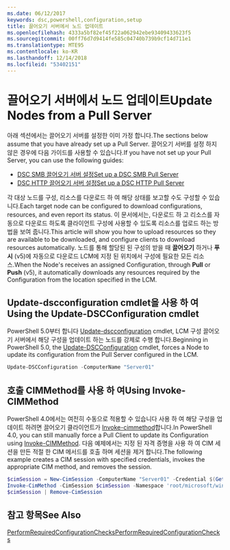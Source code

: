 ```yaml
---
ms.date: 06/12/2017
keywords: dsc,powershell,configuration,setup
title: 끌어오기 서버에서 노드 업데이트
ms.openlocfilehash: 4333a5bf82ef45f22a062942ebe93409433623f5
ms.sourcegitcommit: 00ff76d7d9414fe585c04740b739b9cf14d711e1
ms.translationtype: MTE95
ms.contentlocale: ko-KR
ms.lasthandoff: 12/14/2018
ms.locfileid: "53402151"
---
```

# <a name="update-nodes-from-a-pull-server"></a><span data-ttu-id="a6302-103">끌어오기 서버에서 노드 업데이트</span><span class="sxs-lookup"><span data-stu-id="a6302-103">Update Nodes from a Pull Server</span></span>

<span data-ttu-id="a6302-104">아래 섹션에서는 끌어오기 서버를 설정한 이미 가정 합니다.</span><span class="sxs-lookup"><span data-stu-id="a6302-104">The sections below assume that you have already set up a Pull Server.</span></span> <span data-ttu-id="a6302-105">끌어오기 서버를 설정 하지 않은 경우에 다음 가이드를 사용할 수 있습니다.</span><span class="sxs-lookup"><span data-stu-id="a6302-105">If you have not set up your Pull Server, you can use the following guides:</span></span>

- [<span data-ttu-id="a6302-106">DSC SMB 끌어오기 서버 설정</span><span class="sxs-lookup"><span data-stu-id="a6302-106">Set up a DSC SMB Pull Server</span></span>](pullServerSmb.md)
- [<span data-ttu-id="a6302-107">DSC HTTP 끌어오기 서버 설정</span><span class="sxs-lookup"><span data-stu-id="a6302-107">Set up a DSC HTTP Pull Server</span></span>](pullServer.md)

<span data-ttu-id="a6302-108">각 대상 노드를 구성, 리소스를 다운로드 하 여 해당 상태를 보고할 수도 구성할 수 있습니다.</span><span class="sxs-lookup"><span data-stu-id="a6302-108">Each target node can be configured to download configurations, resources, and even report its status.</span></span> <span data-ttu-id="a6302-109">이 문서에서는, 다운로드 하 고 리소스를 자동으로 다운로드 하도록 클라이언트 구성에 사용할 수 있도록 리소스를 업로드 하는 방법을 보여 줍니다.</span><span class="sxs-lookup"><span data-stu-id="a6302-109">This article will show you how to upload resources so they are available to be downloaded, and configure clients to download resources automatically.</span></span> <span data-ttu-id="a6302-110">노드를 통해 할당된 된 구성의 받을 때 **끌어오기** 하거나 **푸시** (v5)에 자동으로 다운로드 LCM에 지정 된 위치에서 구성에 필요한 모든 리소스.</span><span class="sxs-lookup"><span data-stu-id="a6302-110">When the Node's receives an assigned Configuration, through **Pull** or **Push** (v5), it automatically downloads any resources required by the Configuration from the location specified in the LCM.</span></span>

## <a name="using-the-update-dscconfiguration-cmdlet"></a><span data-ttu-id="a6302-111">Update-dscconfiguration cmdlet을 사용 하 여</span><span class="sxs-lookup"><span data-stu-id="a6302-111">Using the Update-DSCConfiguration cmdlet</span></span>

<span data-ttu-id="a6302-112">PowerShell 5.0부터 합니다 [Update-dscconfiguration](/powershell/module/psdesiredstateconfiguration/update-dscconfiguration) cmdlet, LCM 구성 끌어오기 서버에서 해당 구성을 업데이트 하는 노드를 강제로 수행 합니다.</span><span class="sxs-lookup"><span data-stu-id="a6302-112">Beginning in PowerShell 5.0, the [Update-DSCConfiguration](/powershell/module/psdesiredstateconfiguration/update-dscconfiguration) cmdlet, forces a Node to update its configuration from the Pull Server configured in the LCM.</span></span>

```powershell
Update-DSCConfiguration -ComputerName "Server01"
```

## <a name="using-invoke-cimmethod"></a><span data-ttu-id="a6302-113">호출 CIMMethod를 사용 하 여</span><span class="sxs-lookup"><span data-stu-id="a6302-113">Using Invoke-CIMMethod</span></span>

<span data-ttu-id="a6302-114">PowerShell 4.0에서는 여전히 수동으로 적용할 수 있습니다 사용 하 여 해당 구성을 업데이트 하려면 끌어오기 클라이언트가 [Invoke-cimmethod](/powershell/module/cimcmdlets/invoke-cimmethod)합니다.</span><span class="sxs-lookup"><span data-stu-id="a6302-114">In PowerShell 4.0, you can still manually force a Pull Client to update its Configuration using [Invoke-CIMMethod](/powershell/module/cimcmdlets/invoke-cimmethod).</span></span> <span data-ttu-id="a6302-115">다음 예제에서는 지정 된 자격 증명을 사용 하 여 CIM 세션을 만든 적절 한 CIM 메서드를 호출 하며 세션을 제거 합니다.</span><span class="sxs-lookup"><span data-stu-id="a6302-115">The following example creates a CIM session with specified credentials, invokes the appropriate CIM method, and removes the session.</span></span>

```powershell
$cimSession = New-CimSession -ComputerName "Server01" -Credential $(Get-Credential)
Invoke-CimMethod -CimSession $cimSession -Namespace 'root/microsoft/windows/desiredstateconfiguration' -Class 'MSFT_DscLocalConfigurationManager' -MethodName 'PerformRequiredConfigurationChecks' -Arguments @{ 'Flags' = [uint32]1 } -Verbose
$cimSession | Remove-CimSession
```

## <a name="see-also"></a><span data-ttu-id="a6302-116">참고 항목</span><span class="sxs-lookup"><span data-stu-id="a6302-116">See Also</span></span>

[<span data-ttu-id="a6302-117">PerformRequiredConfigurationChecks</span><span class="sxs-lookup"><span data-stu-id="a6302-117">PerformRequiredConfigurationChecks</span></span>](/powershell/dsc/msft-dsclocalconfigurationmanager-performrequiredconfigurationchecks)
